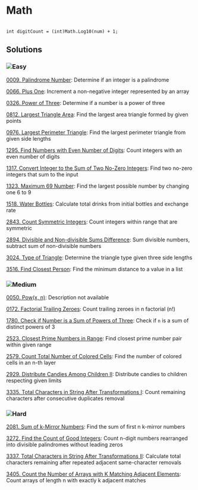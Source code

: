 # Math

```#csharp

int digitCount = (int)Math.Log10(num) + 1;

```


## Solutions

### ![Easy](https://img.shields.io/badge/Easy-46c6c2)

[0009. Palindrome Number](/Math%2F0009.%20Palindrome%20Number): Determine if an integer is a palindrome

[0066. Plus One](/Math%2F0066.%20Plus%20One): Increment a non-negative integer represented by an array

[0326. Power of Three](/Math%2F0326.%20Power%20of%20Three): Determine if a number is a power of three

[0812. Largest Triangle Area](/Math%2F0812.%20Largest%20Triangle%20Area): Find the largest area triangle formed by given points

[0976. Largest Perimeter Triangle](/Math%2F0976.%20Largest%20Perimeter%20Triangle): Find the largest perimeter triangle from given side lengths

[1295. Find Numbers with Even Number of Digits](/Math%2F1295.%20Find%20Numbers%20with%20Even%20Number%20of%20Digits): Count integers with an even number of digits

[1317. Convert Integer to the Sum of Two No-Zero Integers](/Math%2F1317.%20Convert%20Integer%20to%20the%20Sum%20of%20Two%20No-Zero%20Integers): Find two no-zero integers that sum to the input

[1323. Maximum 69 Number](/Math%2F1323.%20Maximum%2069%20Number): Find the largest possible number by changing one 6 to 9

[1518. Water Bottles](/Math%2F1518.%20Water%20Bottles): Calculate total drinks from initial bottles and exchange rate

[2843. Count Symmetric Integers](/Math%2F2843.%20Count%20Symmetric%20Integers): Count integers within range that are symmetric

[2894. Divisible and Non-divisible Sums Difference](/Math%2F2894.%20Divisible%20and%20Non-divisible%20Sums%20Difference): Sum divisible numbers, subtract sum of non-divisible numbers

[3024. Type of Triangle](/Math%2F3024.%20Type%20of%20Triangle): Determine the triangle type given three side lengths

[3516. Find Closest Person](/Math%2F3516.%20Find%20Closest%20Person): Find the minimum distance to a value in a list

### ![Medium](https://img.shields.io/badge/Medium-fac31d)

[0050. Pow(x, n)](/Math%2F0050.%20Pow%28x%2C%20n%29): Description not available

[0172. Factorial Trailing Zeroes](/Math%2F0172.%20Factorial%20Trailing%20Zeroes): Count trailing zeroes in n factorial (n!)

[1780. Check if Number is a Sum of Powers of Three](/Math%2F1780.%20Check%20if%20Number%20is%20a%20Sum%20of%20Powers%20of%20Three): Check if `n` is a sum of distinct powers of 3

[2523. Closest Prime Numbers in Range](/Math%2F2523.%20Closest%20Prime%20Numbers%20in%20Range): Find closest prime number pair within given range

[2579. Count Total Number of Colored Cells](/Math%2F2579.%20Count%20Total%20Number%20of%20Colored%20Cells): Find the number of colored cells in an n-th layer

[2929. Distribute Candies Among Children II](/Math%2F2929.%20Distribute%20Candies%20Among%20Children%20II): Distribute candies to children respecting given limits

[3335. Total Characters in String After Transformations I](/Math%2F3335.%20Total%20Characters%20in%20String%20After%20Transformations%20I): Count remaining characters after consecutive duplicates removal

### ![Hard](https://img.shields.io/badge/Hard-f8615c)

[2081. Sum of k-Mirror Numbers](/Math%2F2081.%20Sum%20of%20k-Mirror%20Numbers): Find the sum of first n k-mirror numbers

[3272. Find the Count of Good Integers](/Math%2F3272.%20Find%20the%20Count%20of%20Good%20Integers): Count n-digit numbers rearranged into divisible palindromes without leading zeros

[3337. Total Characters in String After Transformations II](/Math%2F3337.%20Total%20Characters%20in%20String%20After%20Transformations%20II): Calculate total characters remaining after repeated adjacent same-character removals

[3405. Count the Number of Arrays with K Matching Adjacent Elements](/Math%2F3405.%20Count%20the%20Number%20of%20Arrays%20with%20K%20Matching%20Adjacent%20Elements): Count arrays of length n with exactly k adjacent matches
